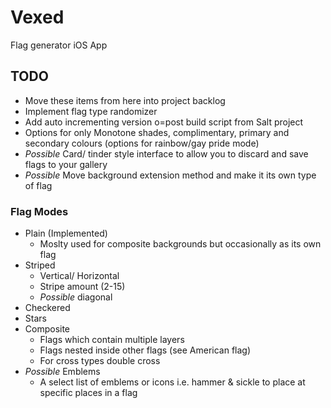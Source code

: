 # Vexed
Flag generator iOS App


## TODO

* Move these items from here into project backlog
* Implement flag type randomizer
* Add auto incrementing version o=post build script from Salt project
* Options for only Monotone shades, complimentary, primary and secondary colours (options for rainbow/gay pride mode)
* _Possible_ Card/ tinder style interface to allow you to discard and save flags to your gallery
* _Possible_ Move background extension method and make it its own type of flag

### Flag Modes

* Plain (Implemented)
    * Moslty used for composite backgrounds but occasionally as its own flag
* Striped
    * Vertical/ Horizontal
    * Stripe amount (2-15)
    * _Possible_ diagonal
* Checkered
* Stars
* Composite
    * Flags which contain multiple layers
    * Flags nested inside other flags (see American flag)
    * For cross types double cross
* _Possible_ Emblems
    * A select list of emblems or icons i.e. hammer & sickle to place at specific places in a flag